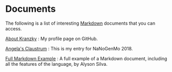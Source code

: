 # Documents

The following is a list of interesting [Markdown](markdown.md) documents that you can access.

[About Kranzky](https://raw.githubusercontent.com/kranzky/kranzky/refs/heads/main/README.md)
: My profile page on GitHub.

[Angela's Claustrum](https://raw.githubusercontent.com/kranzky/insoluble/refs/heads/master/claustrum.md)
: This is my entry for NaNoGenMo 2018.

[Full Markdown Example](https://gist.githubusercontent.com/allysonsilva/85fff14a22bbdf55485be947566cc09e/raw/fa8048a906ebed3c445d08b20c9173afd1b4a1e5/Full-Markdown.md)
: A full example of a Markdown document, including all the features of the language, by Alyson Silva.
